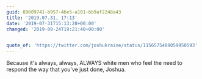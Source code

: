 ```yaml
---
guid: 89609741-b957-46e5-a101-bb9af2248a43
title: '2019.07.31, 17:13'
date: '2019-07-31T15:13:28+00:00'
changed: '2019-09-24T19:21:40+00:00'


quote_of: 'https://twitter.com/joshukraine/status/1156575489059950593'
---
```


Because it's always, always, ALWAYS white men who feel the need to respond the way that you've just done, Joshua. 
